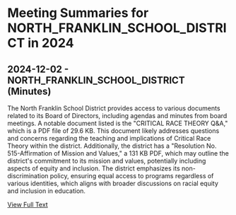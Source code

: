 # Meeting Summaries for NORTH_FRANKLIN_SCHOOL_DISTRICT in 2024

## 2024-12-02 - NORTH_FRANKLIN_SCHOOL_DISTRICT (Minutes)

The North Franklin School District provides access to various documents related to its Board of Directors, including agendas and minutes from board meetings. A notable document listed is the "CRITICAL RACE THEORY Q&A," which is a PDF file of 29.6 KB. This document likely addresses questions and concerns regarding the teaching and implications of Critical Race Theory within the district. Additionally, the district has a "Resolution No. 515-Affirmation of Mission and Values," a 131 KB PDF, which may outline the district's commitment to its mission and values, potentially including aspects of equity and inclusion. The district emphasizes its non-discrimination policy, ensuring equal access to programs regardless of various identities, which aligns with broader discussions on racial equity and inclusion in education.

[View Full Text](https://raw.githubusercontent.com/VoronoiPerspectives/WashingtonStateSchoolBoardExplorer/refs/heads/main/data/countries/usa/states/wa/counties/franklin/school_boards/north_franklin_school_district/2024/processed/2024-12-02-minutes.txt)

